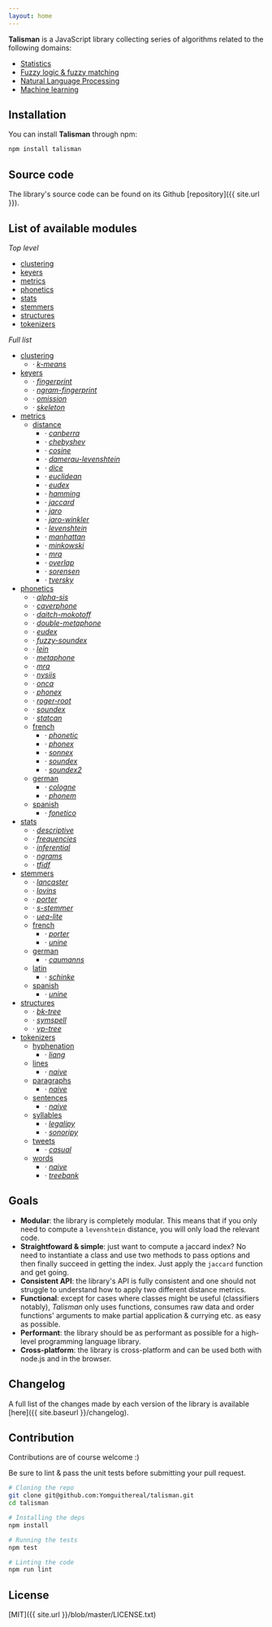 ```yaml
---
layout: home
---
```


**Talisman** is a JavaScript library collecting series of algorithms related to the following domains:

* [Statistics](https://en.wikipedia.org/wiki/Statistics)
* [Fuzzy logic & fuzzy matching](https://en.wikipedia.org/wiki/Approximate_string_matching)
* [Natural Language Processing](https://en.wikipedia.org/wiki/Natural_language_processing)
* [Machine learning](https://en.wikipedia.org/wiki/Machine_learning)

## Installation

You can install **Talisman** through npm:

```bash
npm install talisman
```

## Source code

The library's source code can be found on its Github [repository]({{ site.url }}).

## List of available modules

*Top level*

<div>
  <ul>
    <li>
      <a href="{{ site.baseurl }}/clustering">clustering</a>
    </li>
    <li>
      <a href="{{ site.baseurl }}/keyers">keyers</a>
    </li>
    <li>
      <a href="{{ site.baseurl }}/metrics">metrics</a>
    </li>
    <li>
      <a href="{{ site.baseurl }}/phonetics">phonetics</a>
    </li>
    <li>
      <a href="{{ site.baseurl }}/stats">stats</a>
    </li>
    <li>
      <a href="{{ site.baseurl }}/stemmers">stemmers</a>
    </li>
    <li>
      <a href="{{ site.baseurl }}/structures">structures</a>
    </li>
    <li>
      <a href="{{ site.baseurl }}/tokenizers">tokenizers</a>
    </li>
  </ul>
</div>

*Full list*

<div class="modules-list">
  <ul>
    <li id="clustering">
      <a href="{{ site.baseurl }}/clustering">clustering</a>
      <ul>
        <li>&middot; <em><a href="{{ site.baseurl }}/clustering#k-means">k-means</a></em></li>
      </ul>
    </li>
    <li id="keyers">
      <a href="{{ site.baseurl }}/keyers">keyers</a>
      <ul>
        <li>&middot; <em><a href="{{ site.baseurl }}/keyers#fingerprint">fingerprint</a></em></li>
        <li>&middot; <em><a href="{{ site.baseurl }}/keyers#ngram-fingerprint">ngram-fingerprint</a></em></li>
        <li>&middot; <em><a href="{{ site.baseurl }}/keyers#omission">omission</a></em></li>
        <li>&middot; <em><a href="{{ site.baseurl }}/keyers#skeleton">skeleton</a></em></li>
      </ul>
    </li>
    <li id="metrics">
      <a href="{{ site.baseurl }}/metrics">metrics</a>
      <ul>
        <li>
          <a href="{{ site.baseurl }}/metrics/distance">distance</a>
          <ul>
            <li>&middot; <em><a href="{{ site.baseurl }}/metrics/distance#canberra">canberra</a></em></li>
            <li>&middot; <em><a href="{{ site.baseurl }}/metrics/distance#chebyshev">chebyshev</a></em></li>
            <li>&middot; <em><a href="{{ site.baseurl }}/metrics/distance#cosine">cosine</a></em></li>
            <li>&middot; <em><a href="{{ site.baseurl }}/metrics/distance#damerau-levenshtein">damerau-levenshtein</a></em></li>
            <li>&middot; <em><a href="{{ site.baseurl }}/metrics/distance#dice">dice</a></em></li>
            <li>&middot; <em><a href="{{ site.baseurl }}/metrics/distance#euclidean">euclidean</a></em></li>
            <li>&middot; <em><a href="{{ site.baseurl }}/metrics/distance#eudex">eudex</a></em></li>
            <li>&middot; <em><a href="{{ site.baseurl }}/metrics/distance#hamming">hamming</a></em></li>
            <li>&middot; <em><a href="{{ site.baseurl }}/metrics/distance#jaccard">jaccard</a></em></li>
            <li>&middot; <em><a href="{{ site.baseurl }}/metrics/distance#jaro">jaro</a></em></li>
            <li>&middot; <em><a href="{{ site.baseurl }}/metrics/distance#jaro-winkler">jaro-winkler</a></em></li>
            <li>&middot; <em><a href="{{ site.baseurl }}/metrics/distance#levenshtein">levenshtein</a></em></li>
            <li>&middot; <em><a href="{{ site.baseurl }}/metrics/distance#manhattan">manhattan</a></em></li>
            <li>&middot; <em><a href="{{ site.baseurl }}/metrics/distance#minkowski">minkowski</a></em></li>
            <li>&middot; <em><a href="{{ site.baseurl }}/metrics/distance#mra">mra</a></em></li>
            <li>&middot; <em><a href="{{ site.baseurl }}/metrics/distance#overlap">overlap</a></em></li>
            <li>&middot; <em><a href="{{ site.baseurl }}/metrics/distance#sorensen">sorensen</a></em></li>
            <li>&middot; <em><a href="{{ site.baseurl }}/metrics/distance#tversky">tversky</a></em></li>
          </ul>
        </li>
      </ul>
    </li>
    <li id="phonetics">
      <a href="{{ site.baseurl }}/phonetics">phonetics</a>
      <ul>
        <li>&middot; <em><a href="{{ site.baseurl }}/phonetics#alpha-sis">alpha-sis</a></em></li>
        <li>&middot; <em><a href="{{ site.baseurl }}/phonetics#caverphone">caverphone</a></em></li>
        <li>&middot; <em><a href="{{ site.baseurl }}/phonetics#daitch-mokotoff">daitch-mokotoff</a></em></li>
        <li>&middot; <em><a href="{{ site.baseurl }}/phonetics#double-metaphone">double-metaphone</a></em></li>
        <li>&middot; <em><a href="{{ site.baseurl }}/phonetics#eudex">eudex</a></em></li>
        <li>&middot; <em><a href="{{ site.baseurl }}/phonetics#fuzzy-soundex">fuzzy-soundex</a></em></li>
        <li>&middot; <em><a href="{{ site.baseurl }}/phonetics#lein">lein</a></em></li>
        <li>&middot; <em><a href="{{ site.baseurl }}/phonetics#metaphone">metaphone</a></em></li>
        <li>&middot; <em><a href="{{ site.baseurl }}/phonetics#mra">mra</a></em></li>
        <li>&middot; <em><a href="{{ site.baseurl }}/phonetics#nysiis">nysiis</a></em></li>
        <li>&middot; <em><a href="{{ site.baseurl }}/phonetics#onca">onca</a></em></li>
        <li>&middot; <em><a href="{{ site.baseurl }}/phonetics#phonex">phonex</a></em></li>
        <li>&middot; <em><a href="{{ site.baseurl }}/phonetics#roger-root">roger-root</a></em></li>
        <li>&middot; <em><a href="{{ site.baseurl }}/phonetics#soundex">soundex</a></em></li>
        <li>&middot; <em><a href="{{ site.baseurl }}/phonetics#statcan">statcan</a></em></li>
        <li>
          <a href="{{ site.baseurl }}/phonetics/french">french</a>
          <ul>
            <li>&middot; <em><a href="{{ site.baseurl }}/phonetics/french#phonetic">phonetic</a></em></li>
            <li>&middot; <em><a href="{{ site.baseurl }}/phonetics/french#phonex">phonex</a></em></li>
            <li>&middot; <em><a href="{{ site.baseurl }}/phonetics/french#sonnex">sonnex</a></em></li>
            <li>&middot; <em><a href="{{ site.baseurl }}/phonetics/french#soundex">soundex</a></em></li>
            <li>&middot; <em><a href="{{ site.baseurl }}/phonetics/french#soundex2">soundex2</a></em></li>
          </ul>
        </li>
        <li>
          <a href="{{ site.baseurl }}/phonetics/german">german</a>
          <ul>
            <li>&middot; <em><a href="{{ site.baseurl }}/phonetics/german#cologne">cologne</a></em></li>
            <li>&middot; <em><a href="{{ site.baseurl }}/phonetics/german#phonem">phonem</a></em></li>
          </ul>
        </li>
        <li>
          <a href="{{ site.baseurl }}/phonetics/spanish">spanish</a>
          <ul>
            <li>&middot; <em><a href="{{ site.baseurl }}/phonetics/spanish#fonetico">fonetico</a></em></li>
          </ul>
        </li>
      </ul>
    </li>
    <li id="stats">
      <a href="{{ site.baseurl }}/stats">stats</a>
      <ul>
        <li>&middot; <em><a href="{{ site.baseurl }}/stats/descriptive">descriptive</a></em></li>
        <li>&middot; <em><a href="{{ site.baseurl }}/stats/frequencies">frequencies</a></em></li>
        <li>&middot; <em><a href="{{ site.baseurl }}/stats/inferential">inferential</a></em></li>
        <li>&middot; <em><a href="{{ site.baseurl }}/stats/ngrams">ngrams</a></em></li>
        <li>&middot; <em><a href="{{ site.baseurl }}/stats/tfidf">tfidf</a></em></li>
      </ul>
    </li>
    <li id="stemmers">
      <a href="{{ site.baseurl }}/stemmers">stemmers</a>
      <ul>
        <li>&middot; <em><a href="{{ site.baseurl }}/stemmers#lancaster">lancaster</a></em></li>
        <li>&middot; <em><a href="{{ site.baseurl }}/stemmers#lovins">lovins</a></em></li>
        <li>&middot; <em><a href="{{ site.baseurl }}/stemmers#porter">porter</a></em></li>
        <li>&middot; <em><a href="{{ site.baseurl }}/stemmers#s-stemmer">s-stemmer</a></em></li>
        <li>&middot; <em><a href="{{ site.baseurl }}/stemmers#uea-lite">uea-lite</a></em></li>
        <li>
          <a href="{{ site.baseurl }}/stemmers/french">french</a>
          <ul>
            <li>&middot; <em><a href="{{ site.baseurl }}/stemmers/french#porter">porter</a></em></li>
            <li>&middot; <em><a href="{{ site.baseurl }}/stemmers/french#unine">unine</a></em></li>
          </ul>
        </li>
        <li>
          <a href="{{ site.baseurl }}/stemmers/german">german</a>
          <ul>
            <li>&middot; <em><a href="{{ site.baseurl }}/stemmers/german#caumanns">caumanns</a></em></li>
          </ul>
        </li>
        <li>
          <a href="{{ site.baseurl }}/stemmers/latin">latin</a>
          <ul>
            <li>&middot; <em><a href="{{ site.baseurl }}/stemmers/latin#schinke">schinke</a></em></li>
          </ul>
        </li>
        <li>
          <a href="{{ site.baseurl }}/stemmers/spanish">spanish</a>
          <ul>
            <li>&middot; <em><a href="{{ site.baseurl }}/stemmers/spanish#unine">unine</a></em></li>
          </ul>
        </li>
      </ul>
    </li>
    <li id="structures">
      <a href="{{ site.baseurl }}/structures">structures</a>
      <ul>
        <li>&middot; <em><a href="{{ site.baseurl }}/structures/bk-tree">bk-tree</a></em></li>
        <li>&middot; <em><a href="{{ site.baseurl }}/structures/symspell">symspell</a></em></li>
        <li>&middot; <em><a href="{{ site.baseurl }}/structures/vp-tree">vp-tree</a></em></li>
      </ul>
    </li>
    <li id="tokenizers">
      <a href="{{ site.baseurl }}/tokenizers">tokenizers</a>
      <ul>
        <li>
          <a href="{{ site.baseurl }}/tokenizers/hyphenation">hyphenation</a>
          <ul>
            <li>&middot; <em><a href="{{ site.baseurl }}/tokenizers/hyphenation#liang">liang</a></em></li>
          </ul>
        </li>
        <li>
          <a href="{{ site.baseurl }}/tokenizers/lines">lines</a>
          <ul>
            <li>&middot; <em><a href="{{ site.baseurl }}/tokenizers/lines#naive">naive</a></em></li>
          </ul>
        </li>
        <li>
          <a href="{{ site.baseurl }}/tokenizers/paragraphs">paragraphs</a>
          <ul>
            <li>&middot; <em><a href="{{ site.baseurl }}/tokenizers/paragraphs#naive">naive</a></em></li>
          </ul>
        </li>
        <li>
          <a href="{{ site.baseurl }}/tokenizers/sentences">sentences</a>
          <ul>
            <li>&middot; <em><a href="{{ site.baseurl }}/tokenizers/sentences#naive">naive</a></em></li>
          </ul>
        </li>
        <li>
          <a href="{{ site.baseurl }}/tokenizers/syllables">syllables</a>
          <ul>
            <li>&middot; <em><a href="{{ site.baseurl }}/tokenizers/syllables#legalipy">legalipy</a></em></li>
            <li>&middot; <em><a href="{{ site.baseurl }}/tokenizers/syllables#sonoripy">sonoripy</a></em></li>
          </ul>
        </li>
        <li>
          <a href="{{ site.baseurl }}/tokenizers/tweets">tweets</a>
          <ul>
            <li>&middot; <em><a href="{{ site.baseurl }}/tokenizers/tweets#casual">casual</a></em></li>
          </ul>
        </li>
        <li>
          <a href="{{ site.baseurl }}/tokenizers/words">words</a>
          <ul>
            <li>&middot; <em><a href="{{ site.baseurl }}/tokenizers/words#naive">naive</a></em></li>
            <li>&middot; <em><a href="{{ site.baseurl }}/tokenizers/words#treebank">treebank</a></em></li>
          </ul>
        </li>
      </ul>
    </li>
  </ul>
</div>

## Goals

* **Modular**: the library is completely modular. This means that if you only need to compute a `levenshtein` distance, you will only load the relevant code.
* **Straightfoward & simple**: just want to compute a jaccard index? No need to instantiate a class and use two methods to pass options and then finally succeed in getting the index. Just apply the `jaccard` function and get going.
* **Consistent API**: the library's API is fully consistent and one should not struggle to understand how to apply two different distance metrics.
* **Functional**: except for cases where classes might be useful (classifiers notably), *Talisman* only uses functions, consumes raw data and order functions' arguments to make partial application & currying etc. as easy as possible.
* **Performant**: the library should be as performant as possible for a high-level programming language library.
* **Cross-platform**: the library is cross-platform and can be used both with node.js and in the browser.

## Changelog

A full list of the changes made by each version of the library is available [here]({{ site.baseurl }}/changelog).

## Contribution

Contributions are of course welcome :)

Be sure to lint & pass the unit tests before submitting your pull request.

```bash
# Cloning the repo
git clone git@github.com:Yomguithereal/talisman.git
cd talisman

# Installing the deps
npm install

# Running the tests
npm test

# Linting the code
npm run lint
```

## License

[MIT]({{ site.url }}/blob/master/LICENSE.txt)
